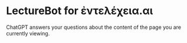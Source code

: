 # LectureBot for ἐντελέχεια.αι

ChatGPT answers your questions about the content of the page you are currently viewing.
